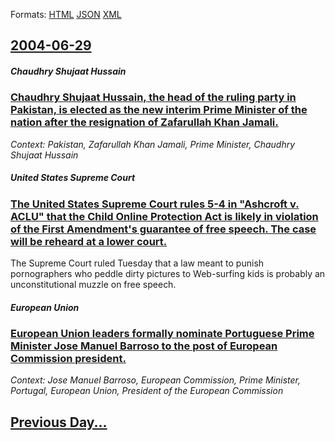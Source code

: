 
Formats: [HTML](2004/06/29/index.html)  [JSON](2004/06/29/index.json)  [XML](2004/06/29/index.xml)  

## [2004-06-29](/news/2004/06/29/index.md)

##### Chaudhry Shujaat Hussain
### [ Chaudhry Shujaat Hussain, the head of the ruling party in Pakistan, is elected as the new interim Prime Minister of the nation after the resignation of Zafarullah Khan Jamali. ](/news/2004/06/29/chaudhry-shujaat-hussain-the-head-of-the-ruling-party-in-pakistan-is-elected-as-the-new-interim-prime-minister-of-the-nation-after-the-re.md)
_Context: Pakistan, Zafarullah Khan Jamali, Prime Minister, Chaudhry Shujaat Hussain_

##### United States Supreme Court
### [ The United States Supreme Court rules 5-4 in "Ashcroft v. ACLU" that the Child Online Protection Act is likely in violation of the First Amendment's guarantee of free speech. The case will be reheard at a lower court. ](/news/2004/06/29/the-united-states-supreme-court-rules-5a4-in-ashcroft-v-aclu-that-the-child-online-protection-act-is-likely-in-violation-of-the-first.md)
The Supreme Court ruled Tuesday that a law meant to punish pornographers who peddle dirty pictures to Web-surfing kids is probably an unconstitutional muzzle on free speech.

##### European Union
### [ European Union leaders formally nominate Portuguese Prime Minister Jose Manuel Barroso to the post of European Commission president. ](/news/2004/06/29/european-union-leaders-formally-nominate-portuguese-prime-minister-josa-c-manuel-barroso-to-the-post-of-european-commission-president.md)
_Context: Jose Manuel Barroso, European Commission, Prime Minister, Portugal, European Union, President of the European Commission_

## [Previous Day...](/news/2004/06/28/index.md)


